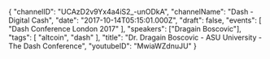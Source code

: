 {
    "channelID": "UCAzD2v9Yx4a4iS2_-unODkA",
    "channelName": "Dash - Digital Cash",
    "date": "2017-10-14T05:15:01.000Z",
    "draft": false,
    "events": [
        "Dash Conference London 2017"
    ],
    "speakers": ["Dragain Boscovic"],
    "tags": [
        "altcoin",
        "dash"
    ],
    "title": "Dr. Dragain Boscovic - ASU University - The Dash Conference",
    "youtubeID": "MwiaWZdnuJU"
}
